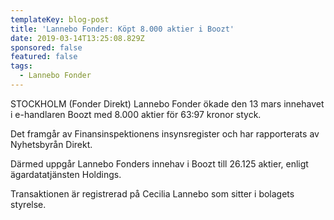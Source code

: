 ```yaml
---
templateKey: blog-post
title: 'Lannebo Fonder: Köpt 8.000 aktier i Boozt'
date: 2019-03-14T13:25:08.829Z
sponsored: false
featured: false
tags:
  - Lannebo Fonder
---
```

STOCKHOLM (Fonder Direkt) Lannebo Fonder ökade den 13 mars innehavet i e-handlaren Boozt med 8.000 aktier för 63:97 kronor styck.



Det framgår av Finansinspektionens insynsregister och har rapporterats av Nyhetsbyrån Direkt.



Därmed uppgår Lannebo Fonders innehav i Boozt till 26.125 aktier, enligt ägardatatjänsten Holdings.



Transaktionen är registrerad på Cecilia Lannebo som sitter i bolagets styrelse.
